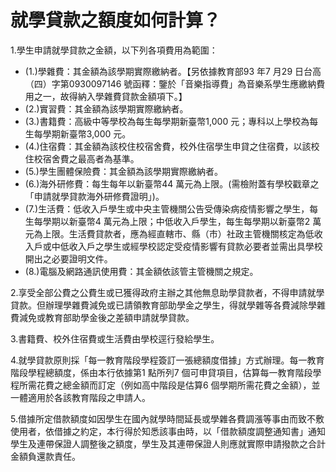 # 就學貸款之額度如何計算？

1.學生申請就學貸款之金額，以下列各項費用為範圍：

  * (1.)學雜費：其金額為該學期實際繳納者。【另依據教育部93 年7 月29 日台高（四）字第0930097146 號函釋：鑒於「音樂指導費」為音樂系學生應繳納費用之一，故得納入學雜費貸款金額項下。】
  * (2.)實習費：其金額為該學期實際繳納者。
  * (3.)書籍費：高級中等學校為每生每學期新臺幣1,000 元；專科以上學校為每生每學期新臺幣3,000 元。
  * (4.)住宿費：其金額為該校住校宿舍費，校外住宿學生申貸之住宿費，以該校住校宿舍費之最高者為基準。
  * (5.)學生團體保險費：其金額為該學期實際繳納者。
  * (6.)海外研修費：每生每年以新臺幣44 萬元為上限。(需檢附蓋有學校戳章之「申請就學貸款海外研修費證明」)。
  * (7.)生活費：低收入戶學生或中央主管機關公告受傳染病疫情影響之學生，每生每學期以新臺幣4 萬元為上限；中低收入戶學生，每生每學期以新臺幣2 萬元為上限。生活費貸款者，應為經直轄市、縣（市）社政主管機關核定為低收入戶或中低收入戶之學生或經學校認定受疫情影響有貸款必要者並需出具學校開出之必要證明文件。
  * (8.)電腦及網路通訊使用費：其金額依該管主管機關之規定。



2.享受全部公費之公費生或已獲得政府主辦之其他無息助學貸款者，不得申請就學貸款。但辦理學雜費減免或已請領教育部助學金之學生，得就學雜等各費減除學雜費減免或教育部助學金後之差額申請就學貸款。

3.書籍費、校外住宿費或生活費由學校逕行發給學生。

4.就學貸款原則採「每一教育階段學程簽訂一張總額度借據」方式辦理。每一教育階段學程總額度，係由本行依據第1 點所列7 個可申貸項目，估算每一教育階段學程所需花費之總金額而訂定（例如高中階段是估算6 個學期所需花費之金額），並一體適用於各該教育階段之申請人。

5.借據所定借款額度如因學生在國內就學時間延長或學雜各費調漲等事由而致不敷使用者，依借據之約定，本行得於知悉該事由時，以「借款額度調整通知書」通知學生及連帶保證人調整後之額度，學生及其連帶保證人則應就實際申請撥款之合計金額負還款責任。
